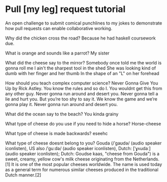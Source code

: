 # Pull [my leg] request tutorial
An open challenge to submit comical punchlines to my jokes to demonstrate how pull requests can enable collaborative working. 

Why did the chicken cross the road? 
Because he had haskell coursework due.

What is orange and sounds like a parrot? 
My sister

What did the cheese say to the mirror? 
Somebody once told me the world is gonna roll me
I ain't the sharpest tool in the shed
She was looking kind of dumb with her finger and her thumb
In the shape of an "L" on her forehead

How should you teach complex computer science? 
Never Gonna Give You Up by Rick Astley. You know the rules and so do I. You wouldnt get this from any other guy. Never gonna run around and desert you. Never gonna tell a lie and hurt you. But you’re too shy to say it. We know the game and we’re gonna play it. Never gonna run around and desert you.

What did the ocean say to the beach?
You kinda grainy

What type of cheese do you use if you need to hide a horse?
Horse-cheese

What type of cheese is made backwards?
eseehc

What type of cheese doesnt belong to you?
Gouda (/ˈɡaʊdə/ (audio speaker iconlisten), US also /ˈɡuːdə/ (audio speaker iconlisten), Dutch: [ˈɣʌudaː] (audio speaker iconlisten); Dutch: Goudse kaas, "cheese from Gouda") is a sweet, creamy, yellow cow's milk cheese originating from the Netherlands.[1] It is one of the most popular cheeses worldwide. The name is used today as a general term for numerous similar cheeses produced in the traditional Dutch manner.[2]
